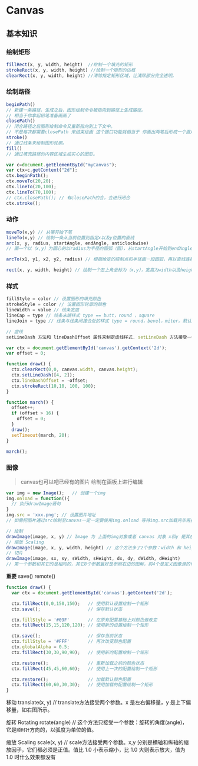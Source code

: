 # Canvas

## 基本知识

### 绘制矩形

```js
fillRect(x, y, width, height)  //绘制一个填充的矩形
strokeRect(x, y, width, height) //绘制一个矩形的边框
clearRect(x, y, width, height) //清除指定矩形区域，让清除部分完全透明。
```

### 绘制路径

```js
beginPath()
// 新建一条路径，生成之后，图形绘制命令被指向到路径上生成路径。
// 相当于你拿起铅笔准备画画了
closePath()
// 闭合路径之后图形绘制命令又重新指向到上下文中。
// 不是每次都需要closePath 来结束绘画 这个接口功能就相当于 你画出两笔后形成一个直角，但你想画出一个封闭的直接三角形使用这个接口，即可把终点和气垫自动连上
stroke()
// 通过线条来绘制图形轮廓。
fill()
// 通过填充路径的内容区域生成实心的图形。
```

```js 有closePath 和没有 closePath 是由区别的
var c=document.getElementById("myCanvas");
var ctx=c.getContext("2d");
ctx.beginPath();
ctx.moveTo(20,20);
ctx.lineTo(20,100);
ctx.lineTo(70,100);
// ctx.closePath(); // 有closePath的会，会进行闭合
ctx.stroke();
```

### 动作

```js
moveTo(x,y) // 从哪开始下笔
lineTo(x,y) // 绘制一条从当前位置到指定x以及y位置的直线
arc(x, y, radius, startAngle, endAngle, anticlockwise)
// 画一个以（x,y）为圆心的以radius为半径的圆弧（圆），从startAngle开始到endAngle结束，按照anticlockwise给定的方向（默认为顺时针）来生成

arcTo(x1, y1, x2, y2, radius) // 根据给定的控制点和半径画一段圆弧，再以直线连接两个控制点。

rect(x, y, width, height) // 绘制一个左上角坐标为（x,y），宽高为width以及height的矩形
```

### 样式

```js
fillStyle = color // 设置图形的填充颜色
strokeStyle = color // 设置图形轮廓的颜色
lineWidth = value // 线条宽度
lineCap = type // 线条末端样式 type == butt，round ，square
lineJoin = type // 线条与线条间接合处的样式 type = round，bevel，miter。默认是miter。

// 虚线
setLineDash 方法和 lineDashOffset 属性来制定虚线样式. setLineDash 方法接受一个数组，来指定线段与间隙的交替；lineDashOffset属性设置起始偏移量.

var ctx = document.getElementById('canvas').getContext('2d');
var offset = 0;

function draw() {
  ctx.clearRect(0,0, canvas.width, canvas.height);
  ctx.setLineDash([4, 2]);
  ctx.lineDashOffset = -offset;
  ctx.strokeRect(10,10, 100, 100);
}

function march() {
  offset++;
  if (offset > 16) {
    offset = 0;
  }
  draw();
  setTimeout(march, 20);
}

march();
```

### 图像

> canvas也可以吧已经有的图片 绘制在画板上进行编辑

```js
var img = new Image();   // 创建一个img
img.onload = function(){
  // 执行drawImage语句
}
img.src = 'xxx.png'; // 设置图片地址
// 如需把图片通过src绘制至canvas一定一定要使用img.onload 等待img.src加载完毕再执行渲染至canvas，不然可能渲染空白
```

```js
// 绘制
drawImage(image, x, y) // Image 为 上面的img对象或者 canvas 对象 x和y 是其在目标 canvas画布 里的起始坐标
// 缩放 Scaling
drawImage(image, x, y, width, height) // 这个方法多了2个参数：width 和 height，这两个参数用来控制 当向canvas画入时应该缩放的大小
// 切片
drawImage(image, sx, sy, sWidth, sHeight, dx, dy, dWidth, dHeight)
// 第一个参数和其它的是相同的，其它8个参数最好是参照右边的图解，前4个是定义图像源的切片位置和大小，后4个则是定义切片的目标显示位置和大小
```

**重要**
save()
remote()

```js
function draw() {
  var ctx = document.getElementById('canvas').getContext('2d');

  ctx.fillRect(0,0,150,150);   // 使用默认设置绘制一个矩形
  ctx.save();                  // 保存默认状态

  ctx.fillStyle = '#09F'       // 在原有配置基础上对颜色做改变
  ctx.fillRect(15,15,120,120); // 使用新的设置绘制一个矩形

  ctx.save();                  // 保存当前状态
  ctx.fillStyle = '#FFF'       // 再次改变颜色配置
  ctx.globalAlpha = 0.5;
  ctx.fillRect(30,30,90,90);   // 使用新的配置绘制一个矩形

  ctx.restore();               // 重新加载之前的颜色状态
  ctx.fillRect(45,45,60,60);   // 使用上一次的配置绘制一个矩形

  ctx.restore();               // 加载默认颜色配置
  ctx.fillRect(60,60,30,30);   // 使用加载的配置绘制一个矩形
}
```

移动
translate(x, y) // translate方法接受两个参数。x 是左右偏移量，y 是上下偏移量，如右图所示。

旋转 Rotating
rotate(angle) // 这个方法只接受一个参数：旋转的角度(angle)，它是`顺时针`方向的，以弧度为单位的值。

缩放 Scaling
scale(x, y) // scale方法接受两个参数。x,y 分别是横轴和纵轴的缩放因子，它们都必须是正值。值比 1.0 小表示缩小，比 1.0 大则表示放大，值为 1.0 时什么效果都没有




```js

```